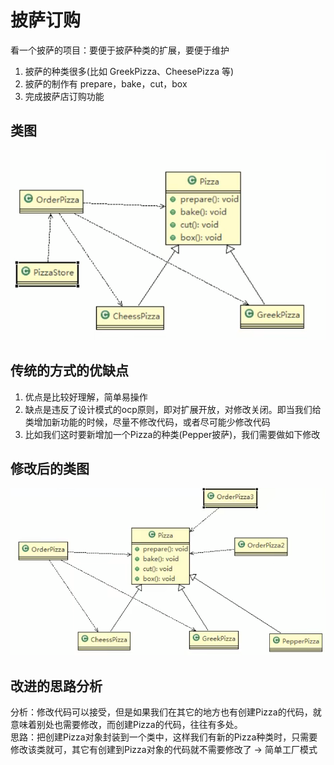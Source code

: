 # 披萨订购

看一个披萨的项目：要便于披萨种类的扩展，要便于维护

1) 披萨的种类很多(比如 GreekPizza、CheesePizza 等)
2) 披萨的制作有 prepare，bake，cut，box
3) 完成披萨店订购功能

## 类图

![img.png](../../../../../resources/picture/img1.png)

## 传统的方式的优缺点

1) 优点是比较好理解，简单易操作
2) 缺点是违反了设计模式的ocp原则，即对扩展开放，对修改关闭。即当我们给类增加新功能的时候，尽量不修改代码，或者尽可能少修改代码
3) 比如我们这时要新增加一个Pizza的种类(Pepper披萨)，我们需要做如下修改

## 修改后的类图

![img.png](../../../../../resources/picture/img2.png)

## 改进的思路分析

分析：修改代码可以接受，但是如果我们在其它的地方也有创建Pizza的代码，就意味着别处也需要修改，而创建Pizza的代码，往往有多处。  
思路：把创建Pizza对象封装到一个类中，这样我们有新的Pizza种类时，只需要修改该类就可，其它有创建到Pizza对象的代码就不需要修改了 -> 简单工厂模式